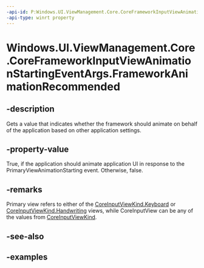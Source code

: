 ```yaml
---
-api-id: P:Windows.UI.ViewManagement.Core.CoreFrameworkInputViewAnimationStartingEventArgs.FrameworkAnimationRecommended
-api-type: winrt property
---
```


# Windows.UI.ViewManagement.Core.CoreFrameworkInputViewAnimationStartingEventArgs.FrameworkAnimationRecommended

<!--
public bool FrameworkAnimationRecommended { get; }
-->

## -description

Gets a value that indicates whether the framework should animate on behalf of the application based on other application settings.

## -property-value

True, if the application should animate application UI in response to the PrimaryViewAnimationStarting event. Otherwise, false.

## -remarks

Primary view refers to either of the [CoreInputViewKind.Keyboard](https://github.com/MicrosoftDocs/winrt-api/blob/docs/windows.ui.viewmanagement.core/coreinputviewkind.md#-field-keyboard1) or [CoreInputViewKind.Handwriting](https://github.com/MicrosoftDocs/winrt-api/blob/docs/windows.ui.viewmanagement.core/coreinputviewkind.md#-field-handwriting2) views, while CoreInputView can be any of the values from [CoreInputViewKind](coreinputviewkind.md).

## -see-also

## -examples
